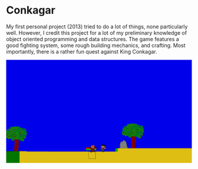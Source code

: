 # Conkagar
My first personal project (2013) tried to do a lot of things, none particularly well.  However, I credit this project for a lot of my preliminary knowledge of object oriented programming and data structures.  The game features a good fighting system, some rough building mechanics, and crafting.  Most importantly, there is a rather fun quest against King Conkagar.

![Conkagar Overview](/rdme/conkagar.gif)
